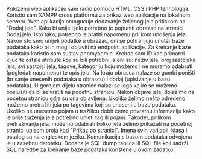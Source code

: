 Priloženu web aplikaciju sam radio pomocu HTML, CSS i PHP tehnologija. Koristio sam XAMPP
cross platformu za prikaz web aplikacije na lokalnom serveru. Web aplikacija omogucuje dodavanje 
željenog jela pritiskom na "Dodaj jelo". Kako bi unijeli jelo potrebno je popuniti obrazac na 
stranici Dodaj jelo. Isto tako, potrebno je pratiti napomenu prilikom unošenja jela. 
Nakon što smo unijeli podatke u obrazac, oni se pohranjuju unutar baze podataka kako bi ih mogli 
objaviti na endpoint aplikacije. Za kreiranje baze podataka koristio sam sustav phpmyadmin. 
Kreirao sam ID kao primarni kljuc te ostale atribute koji su bili potrebni, a oni su: 
naziv jela, broj sastojaka jela, svi sastojci jela, tagove, kategoriju koju možemo i ne moramo 
odabrati (pogledati napomenu) te opis jela. Na kraju obrasca nalaze se gumbi poništi (brisanje 
unesenih podataka u obrascu) i dodaj (upisivanje u bazu podataka). U gornjem dijelu stranice nalazi 
se logo kojim se možemo poslužiti da bi se vratili na pocetnu stranicu. Nakon objave jela, dolazimo 
na pocetnu stranicu gdje su ona objavljena. Ukoliko želimo nešto odredeno možemo pretražiti jela po 
tagovima koji su uneseni u bazu podataka. Ukoliko ne unesemo pojam u tražilicu dobit cemo povratnu 
informaciju kako je prije traženja jela potrebno unjeti tag ili pojam. Takoder, prilikom pretraživanja 
jela, možemo odabrati koliko jela želimo prikazati na pocetnoj stranici upisom broja kod "Prikaz po stranici". 
Imena svih varijabli, klasa i ostalog su na engleskom jeziku. Komunikacija s bazom podataka odvojena je u zasebnu datoteku. 
Dodana je SQL dump tablica ili SQL file koji sadrži SQL naredbe za kreiranje baze podataka korištene u ovom zadatku.
